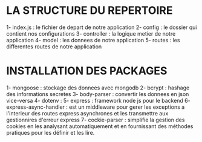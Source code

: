 #       LA STRUCTURE DU REPERTOIRE 
1- index.js : le fichier de depart de notre application
2- config : le dossier qui contient nos configurations
3- controller : la logique metier de notre application
4- model : les donnees de notre application
5- routes : les differentes routes de notre application

#       INSTALLATION DES PACKAGES

1- mongoose : stockage des donnees avec mongodb
2- bcrypt : hashage des informations secretes
3- body-parser : convertir les donnees en json vice-versa
4- dotenv :
5- express : framework node js pour le backend
6- express-async-handler : est un middleware pour gerer les exceptions a l'interieur des routes express asynchrones et les transmettre aux gestionnires d'erreur express 
7- cockie-parser : simplifie la gestion des cookies en les analysant automatiquement et en fournissant des méthodes pratiques pour les définir et les lire.